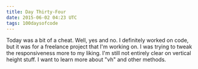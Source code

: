 ```yaml
---
title: Day Thirty-Four
date: 2015-06-02 04:23 UTC
tags: 100daysofcode
---
```


Today was a bit of a cheat. Well, yes and no. I definitely worked on code, but it was for a freelance project that I'm working on. I was trying to tweak the responsiveness more to my liking. I'm still not entirely clear on vertical height stuff. I want to learn more about "vh" and other methods. 
